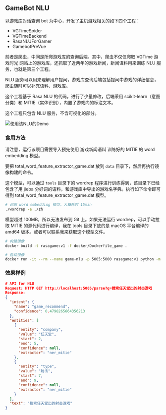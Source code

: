## GameBot NLU

以游戏库对话查询 bot 为中心，开发了主机游戏相关的如下四个工程：

- VGTimeSpider
- VGTimeBackend
- RasaNLUForGamer
- GamebotPreVue

前者是爬虫，中间是所爬游戏库的查询后端。其中，爬虫不仅仅爬取 VGTime 游戏时光 网站上的游戏库，还抓取了近两年的游戏新闻，新闻语料用来训练 NLU 服务，也就是第三个工程。

NLU 服务可以用来理解用户提问，游戏库查询后端包括提问中游戏的详细信息，爬虫随时可以补充语料、游戏库。

这个工程基于 Rasa NLU 的代码，进行了少量修改，后端采用 scikit-learn（意图分类）和 MITIE（实体识别），内置了游戏向的标注文本。

这个工程只包含 NLU 服务，不含可视化的部分。

![使用该NLU的Demo](https://ws3.sinaimg.cn/large/006tNc79gy1fz9m009ll8j30ef0bizm5.jpg)

### 食用方法

请注意，运行该项目需要导入预先使用 游戏新闻语料 训练好的 MITIE 的 word embedding 模型。

要把 total_word_feature_extractor_game.dat 放到 `data` 目录下，然后再执行镜像构建的命令。

这个模型，可以通过 `tools` 目录下的 wordrep 程序进行训练得到，该目录下已经包含了用 jieba 分好词的语料，和游戏库中导出的游戏名字典。执行如下命令即可得到 total_word_feature_extractor_game.dat 模型。

```bash
# 训练 word embedding 模型，大概耗时 15min
./wordrep -e ./zh
```

模型超过 100MB，所以无法发布到 Git 上。如果无法运行 wordrep，可以手动拉取 MITIE 的源代码进行编译，我在 tools 目录下放的是 macOS 平台编译的 amd64 版本。或者可以联系我来获取这个模型文件。

```bash
# 构建镜像
docker build -t rasagame:v1 -f docker/Dockerfile_game .

# 启动镜像
docker run -it --rm --name game-nlu -p 5005:5000 rasagame:v1 python -m rasa_nlu.server -c sample_configs/config_jieba_mitie_sklearn.yml --path models
```

### 效果样例

```json
# API for NLU
Request: HTTP GET http://localhost:5005/parse?q=搜索任天堂出的射击游戏
Response:
{
  "intent": {
    "name": "game_recommend",
    "confidence": 0.4798265664356213
  },
  "entities": [
    {
      "entity": "company",
      "value": "任天堂",
      "start": 2,
      "end": 5,
      "confidence": null,
      "extractor": "ner_mitie"
    },
    {
      "entity": "type",
      "value": "射击",
      "start": 7,
      "end": 9,
      "confidence": null,
      "extractor": "ner_mitie"
    }
  ],
  "text": "搜索任天堂出的射击游戏"
}
```



